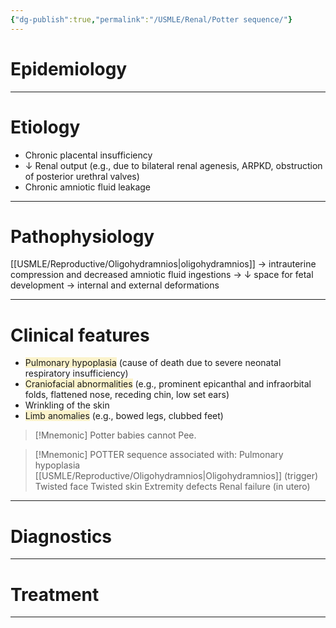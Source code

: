 ```yaml
---
{"dg-publish":true,"permalink":"/USMLE/Renal/Potter sequence/"}
---
```


# Epidemiology


---
# Etiology
- Chronic placental insufficiency
- ↓ Renal output (e.g., due to bilateral renal agenesis, ARPKD, obstruction of posterior urethral valves)
- Chronic amniotic fluid leakage

---
# Pathophysiology
[[USMLE/Reproductive/Oligohydramnios\|oligohydramnios]] → intrauterine compression and decreased amniotic fluid ingestions → ↓ space for fetal development → internal and external deformations

---
# Clinical features
- <span style="background:rgba(240, 200, 0, 0.2)">Pulmonary hypoplasia</span> (cause of death due to severe neonatal respiratory insufficiency)
- <span style="background:rgba(240, 200, 0, 0.2)">Craniofacial abnormalities</span> (e.g., prominent epicanthal and infraorbital folds, flattened nose, receding chin, low set ears) 
- Wrinkling of the skin 
- <span style="background:rgba(240, 200, 0, 0.2)">Limb anomalies</span> (e.g., bowed legs, clubbed feet)
>[!Mnemonic] 
>Potter babies cannot Pee.

>[!Mnemonic] 
>POTTER sequence associated with:
>Pulmonary hypoplasia
>[[USMLE/Reproductive/Oligohydramnios\|Oligohydramnios]] (trigger)
>Twisted face
>Twisted skin
>Extremity defects
>Renal failure (in utero)

---
# Diagnostics


---
# Treatment


---
